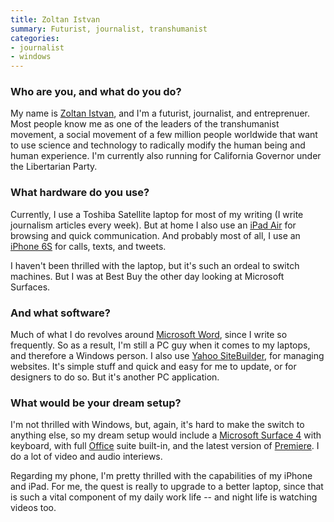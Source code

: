 ```yaml
---
title: Zoltan Istvan
summary: Futurist, journalist, transhumanist
categories:
- journalist
- windows
---
```


### Who are you, and what do you do?

My name is [Zoltan Istvan](http://www.zoltanistvan.com/ "Zoltan's website."), and I'm a futurist, journalist, and entreprenuer. Most people know me as one of the leaders of the transhumanist movement, a social movement of a few million people worldwide that want to use science and technology to radically modify the human being and human experience. I'm currently also running for California Governor under the Libertarian Party. 

### What hardware do you use?

Currently, I use a Toshiba Satellite laptop for most of my writing (I write journalism articles every week). But at home I also use an [iPad Air][ipad-air] for browsing and quick communication. And probably most of all, I use an [iPhone 6S][iphone-6s] for calls, texts, and tweets. 

I haven't been thrilled with the laptop, but it's such an ordeal to switch machines. But I was at Best Buy the other day looking at Microsoft Surfaces.

### And what software?

Much of what I do revolves around [Microsoft Word][word], since I write so frequently. So as a result, I'm still a PC guy when it comes to my laptops, and therefore a Windows person. I also use [Yahoo SiteBuilder][sitebuilder], for managing websites. It's simple stuff and quick and easy for me to update, or for designers to do so. But it's another PC application.

### What would be your dream setup?

I'm not thrilled with Windows, but, again, it's hard to make the switch to anything else, so my dream setup would include a [Microsoft Surface 4][surface-pro-4] with keyboard, with full [Office][] suite built-in, and the latest version of [Premiere][]. I do a lot of video and audio interiews.

Regarding my phone, I'm pretty thrilled with the capabilities of my iPhone and iPad. For me, the quest is really to upgrade to a better laptop, since that is such a vital component of my daily work life -- and night life is watching videos too.

[ipad-air]: https://en.wikipedia.org/wiki/IPad_Air "A tablet device."
[iphone-6s]: https://en.wikipedia.org/wiki/IPhone_6S "A smartphone."
[surface-pro-4]: https://en.wikipedia.org/wiki/Surface_Pro_4 "A Windows tablet."
[sitebuilder]: http://webhosting.yahoo.com/ps/sb/index.php "A tool for easily building a website."
[office]: https://products.office.com/en-us/home "An office productivity suite."
[premiere]: https://www.adobe.com/products/premiere.html "A video editing suite."
[word]: https://products.office.com/en-us/word "A document editor."
